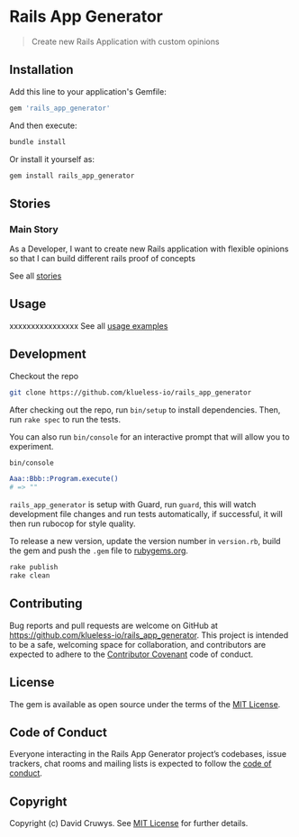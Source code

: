 # Rails App Generator

> Create new Rails Application with custom opinions

## Installation

Add this line to your application's Gemfile:

```ruby
gem 'rails_app_generator'
```

And then execute:

```bash
bundle install
```

Or install it yourself as:

```bash
gem install rails_app_generator
```

## Stories

### Main Story

As a Developer, I want to create new Rails application with flexible opinions so that I can build different rails proof of concepts

See all [stories](./STORIES.md)


## Usage
xxxxxxxxxxxxxxxx <help name="blah blah" />
See all [usage examples](./USAGE.md)



## Development

Checkout the repo

```bash
git clone https://github.com/klueless-io/rails_app_generator
```

After checking out the repo, run `bin/setup` to install dependencies. Then, run `rake spec` to run the tests. 

You can also run `bin/console` for an interactive prompt that will allow you to experiment.

```bash
bin/console

Aaa::Bbb::Program.execute()
# => ""
```

`rails_app_generator` is setup with Guard, run `guard`, this will watch development file changes and run tests automatically, if successful, it will then run rubocop for style quality.

To release a new version, update the version number in `version.rb`, build the gem and push the `.gem` file to [rubygems.org](https://rubygems.org).

```bash
rake publish
rake clean
```

## Contributing

Bug reports and pull requests are welcome on GitHub at https://github.com/klueless-io/rails_app_generator. This project is intended to be a safe, welcoming space for collaboration, and contributors are expected to adhere to the [Contributor Covenant](http://contributor-covenant.org) code of conduct.

## License

The gem is available as open source under the terms of the [MIT License](https://opensource.org/licenses/MIT).

## Code of Conduct

Everyone interacting in the Rails App Generator project’s codebases, issue trackers, chat rooms and mailing lists is expected to follow the [code of conduct](https://github.com/klueless-io/rails_app_generator/blob/master/CODE_OF_CONDUCT.md).

## Copyright

Copyright (c) David Cruwys. See [MIT License](LICENSE.txt) for further details.
